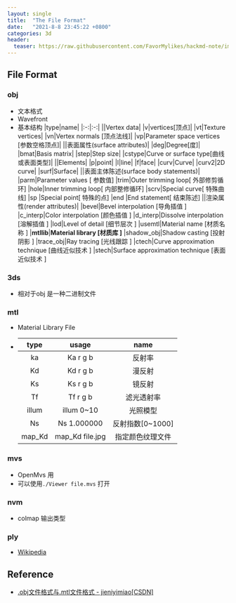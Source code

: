 ```yaml
---
layout: single
title:  "The File Format"
date:   "2021-8-8 23:45:22 +0800"
categories: 3d
header:
  teaser: https://raw.githubusercontent.com/FavorMylikes/hackmd-note/img/img1628431917(1).jpg
---
```


## File Format

### obj

- 文本格式
- Wavefront
- 基本结构
  |type|name|
  |:-:|:-:|
  ||Vertex data|
  |v|vertices[顶点]|
  |vt|Texture vertices|
  |vn|Vertex normals [顶点法线]|
  |vp|Parameter space vertices [参数空格顶点]|
  ||表面属性(surface attributes)|
  |deg|Degree[度]|
  |bmat|Basis matrix|
  |step|Step size|
  |cstype|Curve or surface type[曲线或表面类型]|
  ||Elements|
  |p|point|
  |l|line|
  |f|face|
  |curv|Curve|
  |curv2|2D curve|
  |surf|Surface|
  ||表面主体陈述(surface body statements)|
  |parm|Parameter values [ 参数值]
  |trim|Outer trimming loop[ 外部修剪循环]
  |hole|Inner trimming loop[ 内部整修循环]
  |scrv|Special curve[ 特殊曲线]
  |sp  |Special point[ 特殊的点]
  |end |End statement[ 结束陈述]
  ||渲染属性(render attributes)|
  |bevel|Bevel interpolation [导角插值 ]
  |c_interp|Color interpolation [颜色插值 ]
  |d_interp|Dissolve interpolation [溶解插值 ]
  |lod|Level of detail [细节层次 ]
  |usemtl|Material name [材质名称 ]
  |**mtllib**|**Material library [材质库 ]**
  |shadow_obj|Shadow casting [投射阴影 ]
  |trace_obj|Ray tracing [光线跟踪 ]
  |ctech|Curve approximation technique [曲线近似技术 ]
  |stech|Surface approximation technique [表面近似技术 ]

### 3ds

- 相对于obj 是一种二进制文件

### mtl

- Material Library File
- |type|usage|name|
  |:-:|:-:|:-:|
  |ka|Ka r g b|反射率|
  |Kd|Kd r g b|漫反射|
  |Ks|Ks r g b|镜反射|
  |Tf|Tf r g b|滤光透射率|
  |illum|illum 0~10|光照模型|
  |Ns|Ns 1.000000|反射指数[0~1000]|
  |map_Kd|map_Kd file.jpg|指定颜色纹理文件|

### mvs

- OpenMvs 用
- 可以使用`./Viewer file.mvs` 打开

### nvm

- colmap 输出类型

### ply

- [Wikipedia](https://en.wikipedia.org/wiki/PLY_%28file_format%29)

## Reference

- [.obj文件格式与.mtl文件格式 - jieniyimiao[CSDN]](https://blog.csdn.net/u013467442/article/details/46792495)
